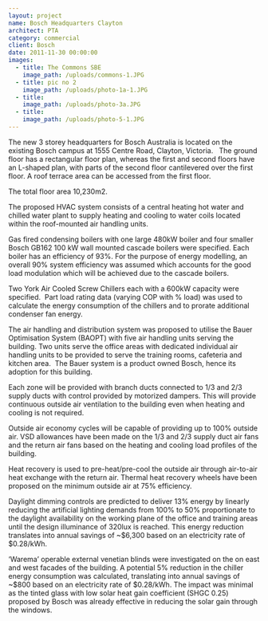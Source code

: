 ```yaml
---
layout: project
name: Bosch Headquarters Clayton
architect: PTA
category: commercial
client: Bosch
date: 2011-11-30 00:00:00
images:
  - title: The Commons SBE
    image_path: /uploads/commons-1.JPG
  - title: pic no 2
    image_path: /uploads/photo-1a-1.JPG
  - title:
    image_path: /uploads/photo-3a.JPG
  - title:
    image_path: /uploads/photo-5-1.JPG
---
```



The new 3 storey headquarters for Bosch Australia is located on the existing Bosch campus at 1555 Centre Road, Clayton, Victoria.&nbsp; &nbsp;The ground floor has a rectangular floor plan, whereas the first and second floors have an L-shaped plan, with parts of the second floor cantilevered over the first floor. A roof terrace area can be accessed from the first floor.

The total floor area 10,230m2.

The proposed HVAC system consists of a central heating hot water and chilled water plant to supply heating and cooling to water coils located within the roof-mounted air handling units. &nbsp;

Gas fired condensing boilers with one large 480kW boiler and four smaller Bosch GB162 100 kW wall mounted cascade boilers were specified. Each boiler has an efficiency of 93%. For the purpose of energy modelling, an overall 90% system efficiency was assumed which accounts for the good load modulation which will be achieved due to the cascade boilers.

Two York Air Cooled Screw Chillers each with a 600kW capacity were specified. &nbsp;Part load rating data (varying COP with % load) was used to calculate the energy consumption of the chillers and to prorate additional condenser fan energy.

The air handling and distribution system was proposed to utilise the Bauer Optimisation System (BAOPT) with five air handling units serving the building. Two units serve the office areas with dedicated individual air handling units to be provided to serve the training rooms, cafeteria and kitchen area.&nbsp; The Bauer system is a product owned Bosch, hence its adoption for this building.

Each zone will be provided with branch ducts connected to 1/3 and 2/3 supply ducts with control provided by motorized dampers. This will provide continuous outside air ventilation to the building even when heating and cooling is not required. &nbsp;

Outside air economy cycles will be capable of providing up to 100% outside air. VSD allowances have been made on the 1/3 and 2/3 supply duct air fans and the return air fans based on the heating and cooling load profiles of the building.

Heat recovery is used to pre-heat/pre-cool the outside air through air-to-air heat exchange with the return air. Thermal heat recovery wheels have been proposed on the minimum outside air at 75% efficiency.

Daylight dimming controls are predicted to deliver 13% energy by linearly reducing the artificial lighting demands from 100% to 50% proportionate to the daylight availability on the working plane of the office and training areas until the design illuminance of 320lux is reached. This energy reduction translates into annual savings of ~$6,300 based on an electricity rate of $0.28/kWh.

‘Warema’ operable external venetian blinds were investigated on the on east and west facades of the building. A potential 5% reduction in the chiller energy consumption was calculated, translating into annual savings of ~$800 based on an electricity rate of $0.28/kWh. The impact was minimal as the tinted glass with low solar heat gain coefficient (SHGC 0.25) proposed by Bosch was already effective in reducing the solar gain through the windows.